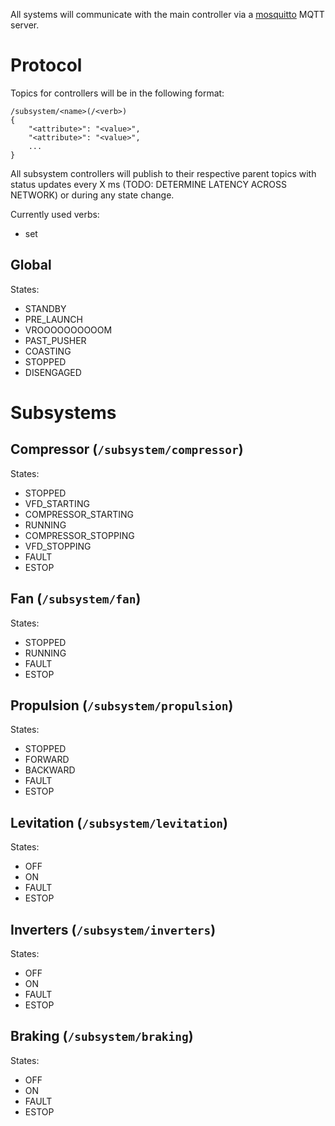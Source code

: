 All systems will communicate with the main controller via a [mosquitto](https://mosquitto.org/) MQTT server.

# Protocol

Topics for controllers will be in the following format:
```
/subsystem/<name>(/<verb>)
{
    "<attribute>": "<value>",
    "<attribute>": "<value>",
    ...
}
```
All subsystem controllers will publish to their respective parent topics with status updates every X ms (TODO: DETERMINE LATENCY ACROSS NETWORK) or during any state change.

Currently used verbs:
- set

Global
------
States:
- STANDBY
- PRE_LAUNCH
- VROOOOOOOOOOM
- PAST_PUSHER
- COASTING
- STOPPED
- DISENGAGED


# Subsystems

Compressor (`/subsystem/compressor`)
------------------------------------
States:
- STOPPED
- VFD_STARTING
- COMPRESSOR_STARTING
- RUNNING
- COMPRESSOR_STOPPING
- VFD_STOPPING
- FAULT
- ESTOP


Fan (`/subsystem/fan`)
----------------------
States:
- STOPPED
- RUNNING
- FAULT
- ESTOP

Propulsion (`/subsystem/propulsion`)
------------------------------------
States:
- STOPPED
- FORWARD
- BACKWARD
- FAULT
- ESTOP

Levitation (`/subsystem/levitation`)
------------------------------------
States:
- OFF
- ON
- FAULT
- ESTOP

Inverters (`/subsystem/inverters`)
----------------------------------
States:
- OFF
- ON
- FAULT
- ESTOP

Braking (`/subsystem/braking`)
------------------------------
States:
- OFF
- ON
- FAULT
- ESTOP